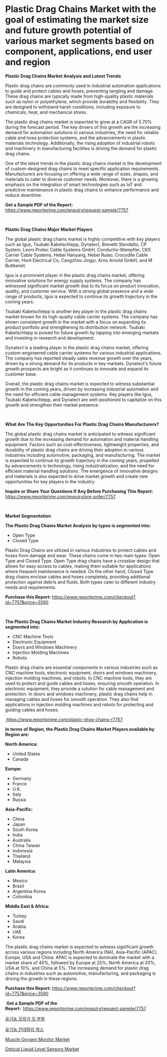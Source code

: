 <p><h1>Plastic Drag Chains Market with the goal of estimating the market size and future growth potential of various market segments based on component, applications, end user and region</h1></p><p><strong>Plastic Drag Chains Market Analysis and Latest Trends</strong></p>
<p><p>Plastic drag chains are commonly used in industrial automation applications to guide and protect cables and hoses, preventing tangling and damage. These drag chains are typically made from high-quality plastic materials such as nylon or polyethylene, which provide durability and flexibility. They are designed to withstand harsh conditions, including exposure to chemicals, heat, and mechanical stress.</p><p>The plastic drag chains market is expected to grow at a CAGR of 5.70% during the forecast period. The key drivers of this growth are the increasing demand for automation solutions in various industries, the need for reliable cable and hose protection systems, and the advancements in plastic materials technology. Additionally, the rising adoption of industrial robots and machinery in manufacturing facilities is driving the demand for plastic drag chains.</p><p>One of the latest trends in the plastic drag chains market is the development of custom-designed drag chains to meet specific application requirements. Manufacturers are focusing on offering a wide range of sizes, shapes, and materials to cater to diverse customer needs. Moreover, there is a growing emphasis on the integration of smart technologies such as IoT and predictive maintenance in plastic drag chains to enhance performance and reduce downtime.</p></p>
<p><strong>Get a Sample PDF of the Report:&nbsp;</strong> <a href="https://www.reportprime.com/enquiry/request-sample/7757">https://www.reportprime.com/enquiry/request-sample/7757</a></p>
<p>&nbsp;</p>
<p><strong>Plastic Drag Chains Major Market Players</strong></p>
<p><p>The global plastic drag chains market is highly competitive with key players such as Igus, Tsubaki Kabelschlepp, Dynatect, Brevetti Stendalto, CP System, Leoni Protec Cable Systems GmbH, Conductix-Wampfler, CKS Carrier Cable Systems, Hebei Hanyang, Hebei Ruiao, Crocodile Cable Carrier, Hont Electrical Co, Cangzhou Jingyi, Arno Arnold GmbH, and M Buttkereit.</p><p>Igus is a prominent player in the plastic drag chains market, offering innovative solutions for energy supply systems. The company has witnessed significant market growth due to its focus on product innovation, quality, and customer service. With a strong global presence and a wide range of products, Igus is expected to continue its growth trajectory in the coming years.</p><p>Tsubaki Kabelschlepp is another key player in the plastic drag chains market known for its high-quality cable carrier systems. The company has shown consistent growth in the market with a focus on expanding its product portfolio and strengthening its distribution network. Tsubaki Kabelschlepp is poised for future growth by tapping into emerging markets and investing in research and development.</p><p>Dynatect is a leading player in the plastic drag chains market, offering custom-engineered cable carrier systems for various industrial applications. The company has reported steady sales revenue growth over the years, driven by a strong demand for its products in key markets. Dynatect's future growth prospects are bright as it continues to innovate and expand its customer base.</p><p>Overall, the plastic drag chains market is expected to witness substantial growth in the coming years, driven by increasing industrial automation and the need for efficient cable management systems. Key players like Igus, Tsubaki Kabelschlepp, and Dynatect are well-positioned to capitalize on this growth and strengthen their market presence.</p></p>
<p>&nbsp;</p>
<p><strong>What Are The Key Opportunities For Plastic Drag Chains Manufacturers?</strong></p>
<p><p>The global plastic drag chains market is anticipated to witness significant growth due to the increasing demand for automation and material handling equipment. Factors such as cost-effectiveness, lightweight properties, and durability of plastic drag chains are driving their adoption in various industries including automotive, packaging, and manufacturing. The market is expected to continue its growth trajectory in the coming years, propelled by advancements in technology, rising industrialization, and the need for efficient material handling solutions. The emergence of innovative designs and materials is also expected to drive market growth and create new opportunities for key players in the industry.</p></p>
<p><strong>Inquire or Share Your Questions If Any Before Purchasing This Report:</strong> <a href="https://www.reportprime.com/enquiry/pre-order/7757">https://www.reportprime.com/enquiry/pre-order/7757</a></p>
<p>&nbsp;</p>
<p><strong>Market Segmentation</strong></p>
<p><strong>The Plastic Drag Chains Market Analysis by types is segmented into:</strong></p>
<p><ul><li>Open Type</li><li>Closed Type</li></ul></p>
<p><p>Plastic Drag Chains are utilized in various industries to protect cables and hoses from damage and wear. These chains come in two main types: Open Type and Closed Type. Open Type drag chains have a crossbar design that allows for easy access to cables, making them suitable for applications where frequent maintenance is needed. On the other hand, Closed Type drag chains enclose cables and hoses completely, providing additional protection against debris and fluids. Both types cater to different industry needs and requirements.</p></p>
<p><strong>Purchase this Report:&nbsp;</strong><a href="https://www.reportprime.com/checkout?id=7757&price=3590">https://www.reportprime.com/checkout?id=7757&price=3590</a></p>
<p>&nbsp;</p>
<p><strong>The Plastic Drag Chains Market Industry Research by Application is segmented into:</strong></p>
<p><ul><li>CNC Machine Tools</li><li>Electronic Equipment</li><li>Doors and Windows Machinery</li><li>Injection Molding Machines</li><li>Robots</li></ul></p>
<p><p>Plastic drag chains are essential components in various industries such as CNC machine tools, electronic equipment, doors and windows machinery, injection molding machines, and robots. In CNC machine tools, they are used to protect and guide cables and hoses, ensuring smooth operation. In electronic equipment, they provide a solution for cable management and protection. In doors and windows machinery, plastic drag chains help in managing cables and hoses for smooth operation. They also find applications in injection molding machines and robots for protecting and guiding cables and hoses.</p></p>
<p><a href="https://www.reportprime.com/plastic-drag-chains-r7757">&nbsp;https://www.reportprime.com/plastic-drag-chains-r7757</a></p>
<p><strong>In terms of Region, the Plastic Drag Chains Market Players available by Region are:</strong></p>
<p>
    <p> <strong> North America: </strong>
        <ul>
            <li>United States</li>
            <li>Canada</li>
        </ul>
        </p> 
    <p> <strong> Europe: </strong>
        <ul>
            <li>Germany</li>
            <li>France</li>
            <li>U.K.</li>
            <li>Italy</li>
            <li>Russia</li>
        </ul>
        </p> 
    <p> <strong> Asia-Pacific: </strong>
        <ul>
            <li>China</li>
            <li>Japan</li>
            <li>South Korea</li>
            <li>India</li>
            <li>Australia</li>
            <li>China Taiwan</li>
            <li>Indonesia</li>
            <li>Thailand</li>
            <li>Malaysia</li>
        </ul>
        </p> 
    <p> <strong> Latin America: </strong>
        <ul>
            <li>Mexico</li>
            <li>Brazil</li>
            <li>Argentina Korea</li>
            <li>Colombia</li>
        </ul>
        </p> 
    <p> <strong> Middle East & Africa: </strong>
        <ul>
            <li>Turkey</li>
            <li>Saudi</li>
            <li>Arabia</li>
            <li>UAE</li>
            <li>Korea</li>
        </ul>
    </p>
    </p>
<p><p>The plastic drag chains market is expected to witness significant growth across various regions including North America (NA), Asia-Pacific (APAC), Europe, USA and China. APAC is expected to dominate the market with a market share of 40%, followed by Europe at 25%, North America at 20%, USA at 10%, and China at 5%. The increasing demand for plastic drag chains in industries such as automotive, manufacturing, and packaging is driving the growth in these regions.</p></p>
<p><strong>Purchase this Report: </strong><a href="https://www.reportprime.com/checkout?id=7757&price=3590">https://www.reportprime.com/checkout?id=7757&price=3590</a></p>
<p>&nbsp;<strong>Get a Sample PDF of the Report:&nbsp;&nbsp;</strong><a href="https://www.reportprime.com/enquiry/request-sample/7757">https://www.reportprime.com/enquiry/request-sample/7757</a></p>
<p><strong></strong></p>
<p><p><a href="https://github.com/valroy852/Market-Research-Report-List-1/blob/main/671951272437.md">유기농 모링가 잎 분말</a></p><p><a href="https://github.com/royErdmtyan906778/Market-Research-Report-List-1/blob/main/556260572436.md">유기농 칸데릴라 왁스</a></p><p><a href="https://github.com/wusalecollins540tpqoz/Market-Research-Report-List-2/blob/main/muscle-oxygen-monitor-market.md">Muscle Oxygen Monitor Market</a></p><p><a href="https://github.com/kathiaseamanalvaradovlprc2h/Market-Research-Report-List-2/blob/main/optical-liquid-level-sensors-market.md">Optical Liquid Level Sensors Market</a></p></p>